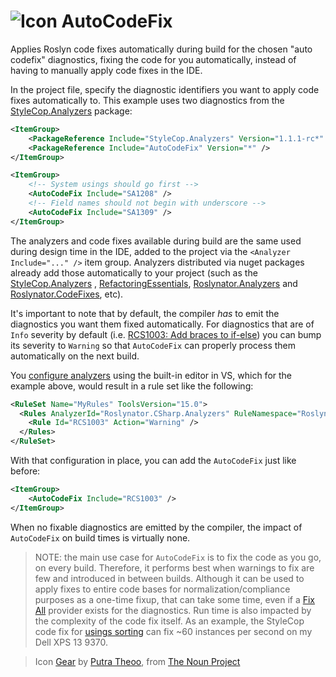 ![Icon](https://raw.github.com/kzu/AutoCodeFix/master/icon/32.png) AutoCodeFix
============

Applies Roslyn code fixes automatically during build for the chosen "auto codefix" diagnostics, fixing 
the code for you automatically, instead of having to manually apply code fixes in the IDE.

In the project file, specify the diagnostic identifiers you want to apply code fixes automatically to. 
This example uses two diagnostics from the [StyleCop.Analyzers](https://www.nuget.org/packages/StyleCop.Analyzers) 
package:

```xml
<ItemGroup>
    <PackageReference Include="StyleCop.Analyzers" Version="1.1.1-rc*" />
    <PackageReference Include="AutoCodeFix" Version="*" />
</ItemGroup>

<ItemGroup>
    <!-- System usings should go first --> 
    <AutoCodeFix Include="SA1208" />
    <!-- Field names should not begin with underscore -->
    <AutoCodeFix Include="SA1309" />
</ItemGroup>
```

The analyzers and code fixes available during build are the same used during design time in the 
IDE, added to the project via the `<Analyzer Include="..." />` item group. Analyzers 
distributed via nuget packages already add those automatically to your project (such as the 
[StyleCop.Analyzers](https://www.nuget.org/packages/StyleCop.Analyzers) , 
[RefactoringEssentials](https://www.nuget.org/packages/RefactoringEssentials), 
[Roslynator.Analyzers](https://www.nuget.org/packages/Roslynator.Analyzers) and 
[Roslynator.CodeFixes](https://www.nuget.org/Roslynator.CodeFixes), etc).

It's important to note that by default, the compiler *has* to emit the diagnostics you want them
fixed automatically. For diagnostics that are of `Info` severity by default (i.e. [RCS1003: Add braces to if-else](https://github.com/JosefPihrt/Roslynator/blob/master/docs/analyzers/RCS1003.md)) 
you can bump its severity to `Warning` so that `AutoCodeFix` can properly process them automatically on the next build.

You [configure analyzers](https://docs.microsoft.com/en-us/visualstudio/code-quality/use-roslyn-analyzers?view=vs-2017) using 
the built-in editor in VS, which for the example above, would result in a rule set like the following:

```xml
<RuleSet Name="MyRules" ToolsVersion="15.0">
  <Rules AnalyzerId="Roslynator.CSharp.Analyzers" RuleNamespace="Roslynator.CSharp.Analyzers">
    <Rule Id="RCS1003" Action="Warning" />
  </Rules>
</RuleSet>
```

With that configuration in place, you can add the `AutoCodeFix` just like before:

```xml
<ItemGroup>
    <AutoCodeFix Include="RCS1003" />
</ItemGroup>
```

When no fixable diagnostics are emitted by the compiler, the impact of `AutoCodeFix` on build times 
is virtually none.


> NOTE: the main use case for `AutoCodeFix` is to fix the code as you go, on every build. Therefore, it performs
> best when warnings to fix are few and introduced in between builds. Although it can be used to apply fixes to 
> entire code bases for normalization/compliance purposes as a one-time fixup, that can take some time, even if 
> a [Fix All](https://github.com/dotnet/roslyn/blob/master/docs/analyzers/FixAllProvider.md) provider exists 
> for the diagnostics. Run time is also impacted by the complexity of the code fix itself. As an example, 
> the StyleCop code fix for [usings sorting](https://github.com/DotNetAnalyzers/StyleCopAnalyzers/blob/master/documentation/SA1208.md) 
> can fix ~60 instances per second on my Dell XPS 13 9370.


> Icon [Gear](https://thenounproject.com/term/gear/2069169/) by 
> [Putra Theoo](https://thenounproject.com/tnputra555), 
> from [The Noun Project](https://thenounproject.com/)